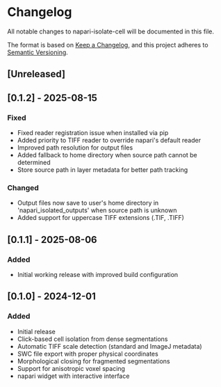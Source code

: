 # Changelog

All notable changes to napari-isolate-cell will be documented in this file.

The format is based on [Keep a Changelog](https://keepachangelog.com/en/1.0.0/),
and this project adheres to [Semantic Versioning](https://semver.org/spec/v2.0.0.html).

## [Unreleased]

## [0.1.2] - 2025-08-15
### Fixed
- Fixed reader registration issue when installed via pip
- Added priority to TIFF reader to override napari's default reader
- Improved path resolution for output files
- Added fallback to home directory when source path cannot be determined
- Store source path in layer metadata for better path tracking

### Changed
- Output files now save to user's home directory in 'napari_isolated_outputs' when source path is unknown
- Added support for uppercase TIFF extensions (.TIF, .TIFF)

## [0.1.1] - 2025-08-06
### Added
- Initial working release with improved build configuration

## [0.1.0] - 2024-12-01
### Added
- Initial release
- Click-based cell isolation from dense segmentations
- Automatic TIFF scale detection (standard and ImageJ metadata)
- SWC file export with proper physical coordinates
- Morphological closing for fragmented segmentations
- Support for anisotropic voxel spacing
- napari widget with interactive interface